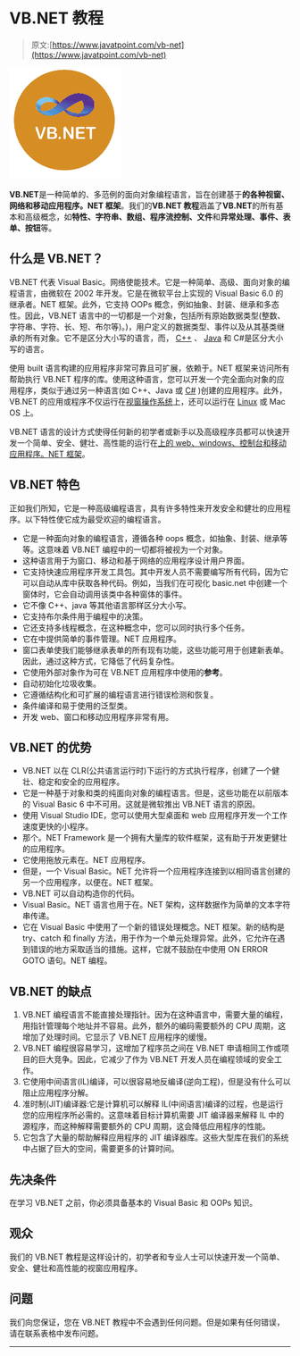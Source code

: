 # VB.NET 教程

> 原文:[https://www.javatpoint.com/vb-net](https://www.javatpoint.com/vb-net)

![VB.NET Tutorial](img/c27fae7b32f55f6667c6087da1826723.png)

**VB.NET**是一种简单的、多范例的面向对象编程语言，旨在创建基于**的各种视窗、网络和移动应用程序。NET 框架**。我们的**VB.NET 教程**涵盖了**VB.NET**的所有基本和高级概念，如**特性、字符串、数组、程序流控制、文件**和**异常处理、事件、表单、按钮**等。

## 什么是 VB.NET？

VB.NET 代表 Visual Basic。网络使能技术。它是一种简单、高级、面向对象的编程语言，由微软在 2002 年开发。它是在微软平台上实现的 Visual Basic 6.0 的继承者。NET 框架。此外，它支持 OOPs 概念，例如抽象、封装、继承和多态性。因此，VB.NET 语言中的一切都是一个对象，包括所有原始数据类型(整数、字符串、字符、长、短、布尔等)。)，用户定义的数据类型、事件以及从其基类继承的所有对象。它不是区分大小写的语言，而， [C++](https://www.javatpoint.com/cpp-tutorial) 、 [Java](https://www.javatpoint.com/java-tutorial) 和 C#是区分大小写的语言。

使用 built 语言构建的应用程序非常可靠且可扩展，依赖于。NET 框架来访问所有帮助执行 VB.NET 程序的库。使用这种语言，您可以开发一个完全面向对象的应用程序，类似于通过另一种语言(如 C++、Java 或 [C#](https://www.javatpoint.com/c-sharp-tutorial) )创建的应用程序。此外，VB.NET 的应用或程序不仅运行在[视窗操作系统](https://www.javatpoint.com/windows)上，还可以运行在 [Linux](https://www.javatpoint.com/linux-tutorial) 或 Mac OS 上。

VB.NET 语言的设计方式使得任何新的初学者或新手以及高级程序员都可以快速开发一个简单、安全、健壮、高性能的运行在[上的 web、windows、控制台和移动应用程序。NET 框架](https://www.javatpoint.com/net-framework)。

## VB.NET 特色

正如我们所知，它是一种高级编程语言，具有许多特性来开发安全和健壮的应用程序。以下特性使它成为最受欢迎的编程语言。

*   它是一种面向对象的编程语言，遵循各种 oops 概念，如抽象、封装、继承等等。这意味着 VB.NET 编程中的一切都将被视为一个对象。
*   这种语言用于为窗口、移动和基于网络的应用程序设计用户界面。
*   它支持快速应用程序开发工具包。其中开发人员不需要编写所有代码，因为它可以自动从库中获取各种代码。例如，当我们在可视化 basic.net 中创建一个窗体时，它会自动调用该类中各种窗体的事件。
*   它不像 C++、java 等其他语言那样区分大小写。
*   它支持布尔条件用于编程中的决策。
*   它还支持多线程概念，在这种概念中，您可以同时执行多个任务。
*   它在中提供简单的事件管理。NET 应用程序。
*   窗口表单使我们能够继承表单的所有现有功能，这些功能可用于创建新表单。因此，通过这种方式，它降低了代码复杂性。
*   它使用外部对象作为可在 VB.NET 应用程序中使用的**参考**。
*   自动初始化垃圾收集。
*   它遵循结构化和可扩展的编程语言进行错误检测和恢复。
*   条件编译和易于使用的泛型类。
*   开发 web、窗口和移动应用程序非常有用。

## VB.NET 的优势

*   VB.NET 以在 CLR(公共语言运行时)下运行的方式执行程序，创建了一个健壮、稳定和安全的应用程序。
*   它是一种基于对象和类的纯面向对象的编程语言。但是，这些功能在以前版本的 Visual Basic 6 中不可用。这就是微软推出 VB.NET 语言的原因。
*   使用 Visual Studio IDE，您可以使用大型桌面和 web 应用程序开发一个工作速度更快的小程序。
*   那个。NET Framework 是一个拥有大量库的软件框架，这有助于开发更健壮的应用程序。
*   它使用拖放元素在。NET 应用程序。
*   但是，一个 Visual Basic。NET 允许将一个应用程序连接到以相同语言创建的另一个应用程序，以便在。NET 框架。
*   VB.NET 可以自动构造你的代码。
*   Visual Basic。NET 语言也用于在。NET 架构，这样数据作为简单的文本字符串传递。
*   它在 Visual Basic 中使用了一个新的错误处理概念。NET 框架。新的结构是 try、catch 和 finally 方法，用于作为一个单元处理异常。此外，它允许在遇到错误的地方采取适当的措施。这样，它就不鼓励在中使用 ON ERROR GOTO 语句。NET 编程。

## VB.NET 的缺点

1.  VB.NET 编程语言不能直接处理指针。因为在这种语言中，需要大量的编程，用指针管理每个地址并不容易。此外，额外的编码需要额外的 CPU 周期，这增加了处理时间。它显示了 VB.NET 应用程序的缓慢。
2.  VB.NET 编程很容易学习，这增加了程序员之间在 VB.NET 申请相同工作或项目的巨大竞争。因此，它减少了作为 VB.NET 开发人员在编程领域的安全工作。
3.  它使用中间语言(IL)编译，可以很容易地反编译(逆向工程)，但是没有什么可以阻止应用程序分解。
4.  准时制(JIT)编译器:它是计算机可以解释 IL(中间语言)编译的过程，也是运行您的应用程序所必需的。这意味着目标计算机需要 JIT 编译器来解释 IL 中的源程序，而这种解释需要额外的 CPU 周期，这会降低应用程序的性能。
5.  它包含了大量的帮助解释应用程序的 JIT 编译器库。这些大型库在我们的系统中占据了巨大的空间，需要更多的计算时间。

## 先决条件

在学习 VB.NET 之前，你必须具备基本的 Visual Basic 和 OOPs 知识。

## 观众

我们的 VB.NET 教程是这样设计的，初学者和专业人士可以快速开发一个简单、安全、健壮和高性能的视窗应用程序。

## 问题

我们向您保证，您在 VB.NET 教程中不会遇到任何问题。但是如果有任何错误，请在联系表格中发布问题。

* * *
